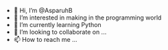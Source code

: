 - 👋 Hi, I’m @AsparuhB
- 👀 I’m interested in making in the programming world
- 🌱 I’m currently learning Python
- 💞️ I’m looking to collaborate on ...
- 📫 How to reach me ...

<!---
AsparuhB/AsparuhB is a ✨ special ✨ repository because its `README.md` (this file) appears on your GitHub profile.
You can click the Preview link to take a look at your changes.
--->
